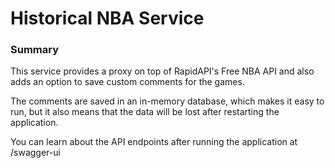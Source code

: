 # Historical NBA Service

### Summary

This service provides a proxy on top of RapidAPI's Free NBA API and also adds an option to save custom comments for the
games.

The comments are saved in an in-memory database, which makes it easy to run, but it also means that the data will be
lost after restarting the application.

You can learn about the API endpoints after running the application at /swagger-ui




